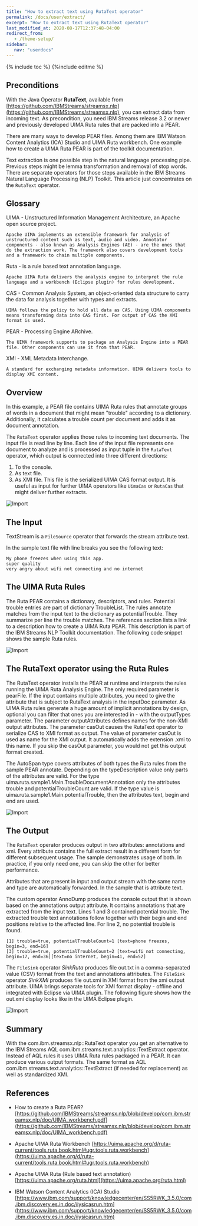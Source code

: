 ```yaml
---
title: "How to extract text using RutaText operator"
permalink: /docs/user/extract/
excerpt: "How to extract text using RutaText operator"
last_modified_at: 2020-08-17T12:37:48-04:00
redirect_from:
   - /theme-setup/
sidebar:
   nav: "userdocs"
---
```

{% include toc %}
{%include editme %}


## Preconditions

With the Java Operator **RutaText**, available from [https://github.com/IBMStreams/streamsx.nlp](https://github.com/IBMStreams/streamsx.nlp), you can extract data from incoming text. As precondition, you need IBM Streams release 3.2 or newer and previously developed UIMA Ruta rules that are packed into a PEAR.

There are many ways to develop PEAR files. Among them are IBM Watson Content Analytics (ICA) Studio and UIMA Ruta workbench.
One example how to create a UIMA Ruta PEAR is part of the toolkit documentation.

Text extraction is one possible step in the natural language processing pipe. Previous steps might be lemma transformation and removal of stop words. There are separate operators for those steps available in the IBM Streams Natural Language Processing (NLP) Toolkit. This article just concentrates on the `RutaText` operator.


## Glossary

UIMA - Unstructured Information Management Architecture, an Apache open source project.
```
Apache UIMA implements an extensible framework for analysis of unstructured content such as text, audio and video. Annotator components - also known as Analysis Engines (AE) - are the ones that do the extraction work. The framework also covers development tools and a framework to chain multiple components.
```

Ruta - is a rule based text annotation language.
```
Apache UIMA Ruta delivers the analysis engine to interpret the rule language and a workbench (Eclipse plugin) for rules development.
```

CAS - Common Analysis System, an object-oriented data structure to carry the data for analysis together with types and extracts.
```
UIMA follows the policy to hold all data as CAS. Using UIMA components means transforming data into CAS first. For output of CAS the XMI format is used.
```

PEAR - Processing Engine ARchive.
```
The UIMA framework supports to package an Analysis Engine into a PEAR file. Other components can use it from that PEAR.
```

XMI - XML Metadata Interchange.
```
A standard for exchanging metadata information. UIMA delivers tools to display XMI content.
```

## Overview

In this example, a PEAR file contains UIMA Ruta rules that annotate groups of words in a document that might mean "trouble" according to a dictionary. Additionally, it calculates a trouble count per document and adds it as document annotation.

The `RutaText` operator applies those rules to incoming text documents. The input file is read line by line. Each line of the input file represents one document to analyze and is processed as input tuple in the `RutaText` operator, which output is connected into three different directions:

1. To the console.
2. As text file.
3. As XMI file. This file is the serialized UIMA CAS format output. It is useful as input for further UIMA operators like `UimaCas` or `RutaCas` that might deliver further extracts.

![Import](/streamsx.nlp/doc/images/SampleGraph1.png)

## The Input

TextStream is a `FileSource` operator that forwards the stream attribute text.

In the sample text file with line breaks you see the following text:

```
My phone freezes when using this app.
super quality
very angry about wifi not connecting and no internet
```

## The UIMA Ruta Rules

The Ruta PEAR contains a dictionary, descriptors, and rules. Potential trouble entries are part of dictionary TroubleList. The rules annotate matches from the input text to the dictionary as potentialTrouble. They summarize per line the trouble matches. The references section lists a link to a description how to create a UIMA Ruta PEAR. This description is part of the IBM Streams NLP Toolkit documentation. The following code snippet shows the sample Ruta rules.

![Import](/streamsx.nlp/doc/images/RutaRules1.jpg)


## The RutaText operator using the Ruta Rules

The RutaText operator installs the PEAR at runtime and interprets the rules running the UIMA Ruta Analysis Engine. The only required parameter is pearFile. If the input contains multiple attributes, you need to give the attribute that is subject to RutaText analysis in the inputDoc parameter. As UIMA Ruta rules generate a huge amount of implicit annotations by design, optional you can filter that ones you are interested in - with the outputTypes  parameter.  The parameter outputAttributes defines names for the non-XMI output attributes. The parameter casOut causes the RutaText operator to serialize CAS to XMI format as output. The value of parameter casOut is used as name for the XMI output. It automatically adds the extension .xmi to this name. If you skip the casOut parameter, you would not get this output format created.

The AutoSpan type covers attributes of both types the Ruta rules from the sample PEAR annotate. Depending on the typeDescription value only parts of the attributes are valid. For the type uima.ruta.sample1.Main.TroubleDocumentAnnotation only the attributes trouble and potentialTroubleCount are valid. If the type value is uima.ruta.sample1.Main.potentialTrouble, then the attributes text, begin and end are used.

![Import](/streamsx.nlp/doc/images/AnnoSpanType.jpg)


## The Output

The `RutaText` operator produces output in two attributes: annotations and xmi. Every attribute contains the full extract result in a different form for different subsequent usage. The sample demonstrates usage of both. In practice, if you only need one, you can skip the other for better performance.

Attributes that are present in input and output stream with the same name and type are automatically forwarded. In the sample that is attribute text.

The custom operator AnnoDump produces the console output that is shown based on the annotations output attribute. It contains annotations that are extracted from the input text. Lines 1 and 3 contained potential trouble. The extracted trouble text annotations follow together with their begin and end positions relative to the affected line. For line 2, no potential trouble is found.

```
[1] trouble=true, potentialTroubleCount=1 [text=phone freezes, begin=3, end=16]
[3] trouble=true, potentialTroubleCount=2 [text=wifi not connecting, begin=17, end=36][text=no internet, begin=41, end=52]
```

The `FileSink` operator *SinkRuta* produces file out.txt in a comma-separated value (CSV) format from the text and annotations attributes.
The `FileSink` operator *SinkXMI* produces file out.xmi in XMI format from the xmi output attribute. UIMA brings separate tools for XMI format display - offline and integrated with Eclipse via UIMA plugin. The following figure shows how the out.xmi display looks like in the UIMA Eclipse plugin.


![Import](/streamsx.nlp/doc/images/xmiOutput.png)


## Summary

With the com.ibm.streamsx.nlp::RutaText operator you get an alternative to the IBM Streams AQL com.ibm.streams.text.analytics::TextExtract operator. Instead of AQL rules it uses UIMA Ruta rules packaged in a PEAR. It can produce various output formats. The same format as AQL com.ibm.streams.text.analytics::TextExtract (if needed for replacement) as well as standardized XMI.


## References

* How to create a Ruta PEAR?
[https://github.com/IBMStreams/streamsx.nlp/blob/develop/com.ibm.streamsx.nlp/doc/UIMA_workbench.pdf](https://github.com/IBMStreams/streamsx.nlp/blob/develop/com.ibm.streamsx.nlp/doc/UIMA_workbench.pdf)

* Apache UIMA Ruta Workbench
[https://uima.apache.org/d/ruta-current/tools.ruta.book.html#ugr.tools.ruta.workbench](https://uima.apache.org/d/ruta-current/tools.ruta.book.html#ugr.tools.ruta.workbench)

* Apache UIMA Ruta (Rule based text annotation)
[https://uima.apache.org/ruta.html](https://uima.apache.org/ruta.html)

* IBM Watson Content Analytics (ICA) Studio
[https://www.ibm.com/support/knowledgecenter/en/SS5RWK_3.5.0/com.ibm.discovery.es.in.doc/iiysicasrun.htm](https://www.ibm.com/support/knowledgecenter/en/SS5RWK_3.5.0/com.ibm.discovery.es.in.doc/iiysicasrun.htm)


